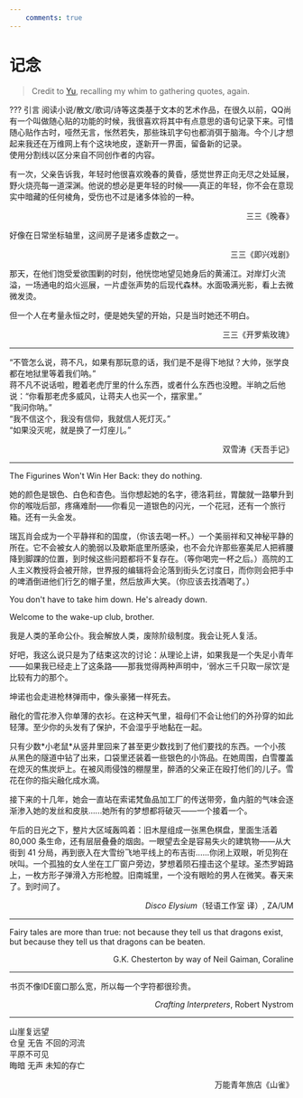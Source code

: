 ```yaml
---
    comments: true
---
```


# 记念

> Credit to [Yu](https://zjyinzju.github.io/%E8%AE%B0%E5%BF%B5/), recalling my whim to gathering quotes, again.

??? 引言
    阅读小说/散文/歌词/诗等这类基于文本的艺术作品，在很久以前，QQ尚有一个叫做随心贴的功能的时候，我很喜欢将其中有点意思的语句记录下来。可惜随心贴作古时，哑然无言，怅然若失，那些珠玑字句也都消弭于脑海。今个儿才想起来我还在万维网上有个这块地皮，遂新开一界面，留备新的记录。  
    使用分割线以区分来自不同创作者的内容。

有一次，父亲告诉我，年轻时他很喜欢晚春的黄昏，感觉世界正向无尽之处延展，野火烧亮每一道深渊。他说的想必是更年轻的时候——真正的年轻，你不会在意现实中暗藏的任何棱角，受伤也不过是诸多体验的一种。

<p align=right>三三《晚春》</p>

好像在日常坐标轴里，这间房子是诸多虚数之一。

<p align=right>三三《即兴戏剧》</p>

那天，在他们饱受爱欲围剿的时刻，他恍惚地望见她身后的黄浦江。对岸灯火流溢，一场通电的焰火巡展，一片虚张声势的后现代森林。水面吸满光影，看上去微微发烫。

但一个人在考量永恒之时，便是她失望的开始，只是当时她还不明白。

<p align=right>三三《开罗紫玫瑰》</p>

---

“不管怎么说，蒋不凡，如果有那玩意的话，我们是不是得下地狱？大帅，张学良都在地狱里等着我们呐。”    
蒋不凡不说话啦，瞪着老虎厅里的什么东西，或者什么东西也没瞪。半晌之后他说：“你看那老虎多威风，让蒋夫人也买一个，摆家里。”    
“我问你呐。”  
“我不信这个，我没有信仰，我就信人死灯灭。”  
“如果没灭呢，就是换了一灯座儿。”  

<p align=right>双雪涛《天吾手记》</p>

---

The Figurines Won't Win Her Back: they do nothing.

她的颜色是银色、白色和杏色。当你想起她的名字，德洛莉丝，胃酸就一路攀升到你的喉咙后部，疼痛难耐——你看见一道银色的闪光，一个花冠，还有一个旅行箱。还有一头金发。

瑞瓦肖会成为一个平静祥和的国度，（你该去喝一杯。）一个美丽祥和又神秘平静的所在。它不会被女人的脆弱以及歇斯底里所感染，也不会允许那些塞美尼人把裤腰降到脚踝的位置，到时候这些问题都将不复存在。（等你喝完一杯之后。）高院的工人主义教授将会被开除，世界报的编辑将会沦落到街头乞讨度日，而你则会把手中的啤酒倒进他们行乞的帽子里，然后放声大笑。（你应该去找酒喝了。）

You don't have to take him down. He's already down.

Welcome to the wake-up club, brother.

我是人类的革命公仆。我会解放人类，废除阶级制度。我会让死人复活。

好吧，我这么说只是为了结束这次的讨论：从理论上讲，如果我是一个失足小青年——如果我已经走上了这条路——那我觉得两种声明中，‘弱水三千只取一尿饮’是比较有力的那个。

坤诺也会走进枪林弹雨中，像头豪猪一样死去。

融化的雪花渗入你单薄的衣衫。在这种天气里，祖母们不会让他们的外孙穿的如此轻薄。至少你的头发有了保护，不会湿乎乎地黏在一起。

只有少数\*小老鼠\*从竖井里回来了甚至更少数找到了他们要找的东西。一个小孩从黑色的隧道中钻了出来，口袋里还装着一些银色的小饰品。在她周围，白雪覆盖在熄灭的焦炭炉上。在被风雨侵蚀的棚屋里，醉酒的父亲正在殴打他们的儿子。雪花在你的指尖融化成水滴。

接下来的十几年，她会一直站在索诺梵鱼品加工厂的传送带旁，鱼内脏的气味会逐渐渗入她的发丝和皮肤......她所有的梦想都将破灭——一个接着一个。

午后的日光之下，整片大区域轰鸣着：旧木屋组成一张黑色棋盘，里面生活着 80,000 条生命，还有层层叠叠的烟囱。一眼望去全是容易失火的建筑物——从大街到 41 分局，再到嵌入在大雪纷飞地平线上的布吉街......你闭上双眼，听见狗在吠叫。一个孤独的女人坐在工厂窗户旁边，梦想着陨石撞击这个星球。圣杰罗姆路上，一枚方形子弹滑入方形枪膛。旧南城里，一个没有眼睑的男人在微笑。春天来了。到时间了。

<p align=right><i>Disco Elysium</i>（轻语工作室 译）, ZA/UM</p>

---

Fairy tales are more than true: not because they tell us that dragons exist, but because they tell us that dragons can be beaten.

<p align=right>G.K. Chesterton by way of Neil Gaiman, Coraline</p>

---

书页不像IDE窗口那么宽，所以每一个字符都很珍贵。

<p align=right><i>Crafting Interpreters</i>, Robert Nystrom</p>

---

山崖复远望  
仓皇 无告 不回的河流  
平原不可见  
晦暗 无声 未知的存亡

<p align=right>万能青年旅店《山雀》</p>